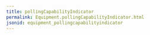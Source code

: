 ```yaml
---
title: pollingCapabilityIndicator
permalink: Equipment.pollingCapabilityIndicator.html
jsonid: equipment_pollingcapabilityindicator
---
```

